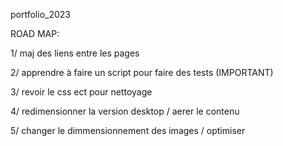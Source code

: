 portfolio_2023

ROAD MAP:

1/ maj des liens entre les pages

2/ apprendre à faire un script pour faire des tests (IMPORTANT)

3/ revoir le css ect pour nettoyage

4/ redimensionner la version desktop / aerer le contenu

5/ changer le dimmensionnement des images / optimiser


